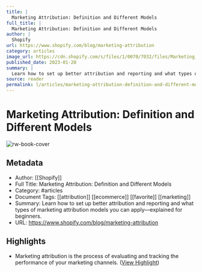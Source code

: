 ```yaml
---
title: |
  Marketing Attribution: Definition and Different Models
full_title: |
  Marketing Attribution: Definition and Different Models
author: |
  Shopify
url: https://www.shopify.com/blog/marketing-attribution
category: articles
image_url: https://cdn.shopify.com/s/files/1/0070/7032/files/Marketing_Attribution_Featured_Image.jpg?v=1674257026
published_date: 2023-01-20
summary: |
  Learn how to set up better attribution and reporting and what types of marketing attribution models you can apply—explained for beginners.
source: reader
permalink: l/articles/marketing-attribution-definition-and-different-models
---
```

# Marketing Attribution: Definition and Different Models

![rw-book-cover](https://cdn.shopify.com/s/files/1/0070/7032/files/Marketing_Attribution_Featured_Image.jpg?v=1674257026)

## Metadata
- Author: [[Shopify]]
- Full Title: Marketing Attribution: Definition and Different Models
- Category: #articles
- Document Tags: [[attribution]] [[ecommerce]] [[favorite]] [[marketing]] 
- Summary: Learn how to set up better attribution and reporting and what types of marketing attribution models you can apply—explained for beginners.
- URL: https://www.shopify.com/blog/marketing-attribution

## Highlights
- Marketing attribution is the process of evaluating and tracking the performance of your marketing channels. ([View Highlight](https://read.readwise.io/read/01gt9d8mkt007dy3g839fsyet9))


